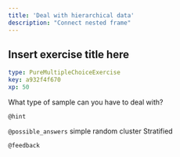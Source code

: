 ```yaml
---
title: 'Deal with hierarchical data'
description: "Connect nested frame"
---
```


## Insert exercise title here

```yaml
type: PureMultipleChoiceExercise
key: a932f4f670
xp: 50
```

What type of sample can you have to deal with?

`@hint`


`@possible_answers`
simple random
cluster
Stratified

`@feedback`
